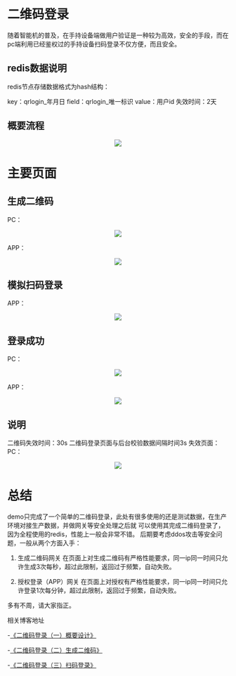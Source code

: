 # 二维码登录
随着智能机的普及，在手持设备端做用户验证是一种较为高效，安全的手段，而在pc端利用已经鉴权过的手持设备扫码登录不仅方便，而且安全。

## redis数据说明

redis节点存储数据格式为hash结构：

  key：qrlogin_年月日
  field：qrlogin_唯一标识
  value：用户id
  失效时间：2天

## 概要流程
<div align=center>
<img src="https://github.com/xvshu/qrlogin/blob/master/doc/img/%E8%AE%BE%E8%AE%A11.png"></div>

# 主要页面
## 生成二维码
PC：
<div align=center>
<img src="https://github.com/xvshu/qrlogin/blob/master/doc/img/main-1.jpg"></div>

APP：
<div align=center>
<img src="https://github.com/xvshu/qrlogin/blob/master/doc/img/ap-main.jpg"></div>

## 模拟扫码登录
APP：
<div align=center>
<img src="https://github.com/xvshu/qrlogin/blob/master/doc/img/aplogin.jpg"></div>

## 登录成功
PC：
<div align=center>
<img src="https://github.com/xvshu/qrlogin/blob/master/doc/img/success1.jpg"></div>

APP：
<div align=center>
<img src="https://github.com/xvshu/qrlogin/blob/master/doc/img/ap-success.jpg"></div>

## 说明
二维码失效时间：30s
二维码登录页面与后台校验数据间隔时间3s
失效页面：
PC：
<div align=center>
<img src="https://github.com/xvshu/qrlogin/blob/master/doc/img/ap-loss.jpg"></div>

# 总结
demo只完成了一个简单的二维码登录，此处有很多使用的还是测试数据，在生产环境对接生产数据，并做网关等安全处理之后就 可以使用其完成二维码登录了，因为全程使用的redis，性能上一般会非常不错。
后期要考虑ddos攻击等安全问题，一般从两个方面入手：

1. 生成二维码网关
在页面上对生成二维码有严格性能要求，同一ip同一时间只允许生成3次每秒，超过此限制，返回过于频繁，自动失败。

2. 授权登录（APP）网关
在页面上对授权有严格性能要求，同一ip同一时间只允许登录1次每分钟，超过此限制，返回过于频繁，自动失败。

多有不周，请大家指正。

相关博客地址

-[《二维码登录（一）概要设计》](https://blog.csdn.net/xvshu/article/details/80571897)

-[《二维码登录（二）生成二维码》](https://blog.csdn.net/xvshu/article/details/80572041)

-[《二维码登录（三）扫码登录》](https://blog.csdn.net/xvshu/article/details/80572372)





    
